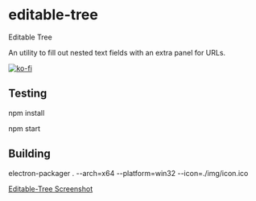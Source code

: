 # editable-tree
Editable Tree

An utility to fill out nested text fields with an extra panel for URLs.

[![ko-fi](https://www.ko-fi.com/img/githubbutton_sm.svg)](https://ko-fi.com/Y8Y2M1UI)

## Testing

npm install

npm start

## Building

electron-packager . --arch=x64 --platform=win32 --icon=./img/icon.ico

[Editable-Tree Screenshot](https://i.imgur.com/9J4qTno.png)
